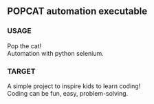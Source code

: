 ## POPCAT automation executable
### USAGE
Pop the cat!  
Automation with python selenium.
### TARGET 
A simple project to inspire kids to learn coding!   
Coding can be fun, easy, problem-solving.  
